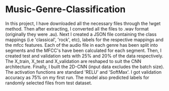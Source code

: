 # Music-Genre-Classification

In this project, I have downloaded all the necessary files through the !wget method. Then after extracting, I converted all the files to .wav format (originally they were .au). 
Next I created a JSON file containing the class mappings (i.e 'classical', 'rock', etc), labels for the respective mappings and the mfcc features. Each of the audio file in each genre has been split into segments and the MFCC's have been calculated for each segment. 
Then, I created test and validation sets with 25% and 20% of the data respectively. The X_train, X_test and X_validation are reshaped to suit the CNN architecture. Finally, I built the 2D-CNN (input data excludes the batch size). The activation functions are standard 'RELU' and 'SoftMax'. I got validation accuracy as 75% on my first run.
The model also predicted labels for randomly selected files from test dataset. 
